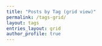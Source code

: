 ```yaml
---
title: "Posts by Tag (grid view)"
permalink: /tags-grid/
layout: tags
entries_layout: grid
author_profile: true
---
```

